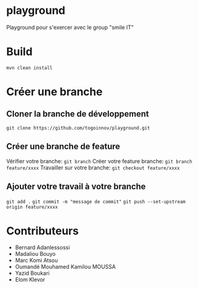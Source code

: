 # playground

Playground pour s'exercer avec le group "smile IT"

# Build

`mvn clean install`

# Créer une branche

## Cloner la branche de développement

`git clone https://github.com/togoinnov/playground.git`

## Créer une branche de feature

Vérifier votre branche: `git branch`
Créer votre feature branche: `git branch feature/xxxx`
Travailler sur votre branche: `git checkout feature/xxxx`

## Ajouter votre travail à votre branche

`git add .`
`git commit -m "message de commit"`
`git push --set-upstream origin feature/xxxx`

# Contributeurs

- Bernard Adanlessossi
- Madaliou Bouyo
- Marc Komi Atsou
- Oumandé Mouhamed Kamilou MOUSSA
- Yazid Boukari
- Elom Klevor
